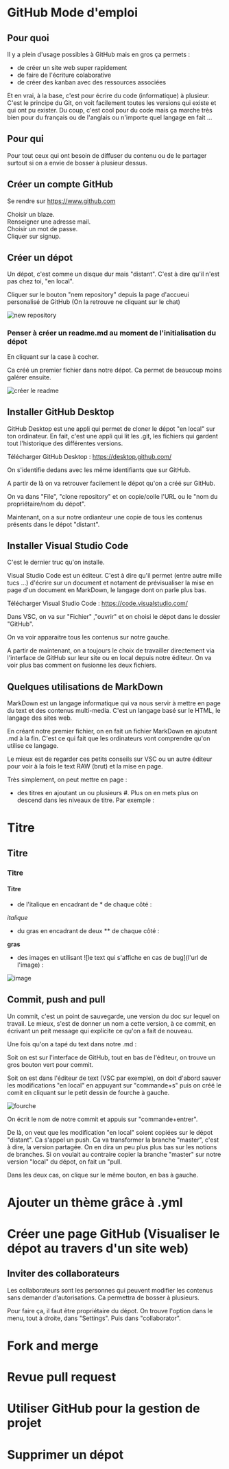 # GitHub Mode d'emploi

## Pour quoi

Il y a plein d'usage possibles à GitHub mais en gros ça permets :

- de créer un site web super rapidement
- de faire de l'écriture colaborative
- de créer des kanban avec des ressources associées

Et en vrai, à la base, c'est pour écrire du code (informatique) à plusieur. C'est le principe du Git, on voit facilement toutes les versions qui existe et qui ont pu exister. Du coup, c'est cool pour du code mais ça marche très bien pour du français ou de l'anglais ou n'importe quel langage en fait ...

## Pour qui

Pour tout ceux qui ont besoin de diffuser du contenu ou de le partager surtout si on a envie de bosser à plusieur dessus.

## Créer un compte GitHub

Se rendre sur <https://www.github.com>

Choisir un blaze.  
Renseigner une adresse mail.  
Choisir un mot de passe.  
Cliquer sur signup.  

## Créer un dépot

Un dépot, c'est comme un disque dur mais "distant". C'est à dire qu'il n'est pas chez toi, "en local". 

Cliquer sur le bouton "nem repository" depuis la page d'accueui personalisé de GitHub (On la retrouve ne cliquant sur le chat)

![new repository](https://github.com/pointbar/po/blob/master/Media_GitHub_Mode_d_emploi/new_repository.png?raw=true)

### Penser à créer un readme.md au moment de l'initialisation du dépot

En cliquant sur la case à cocher. 

Ca créé un premier fichier dans notre dépot. Ca permet de beaucoup moins galérer ensuite.

![créer le readme](https://github.com/pointbar/po/blob/master/Media_GitHub_Mode_d_emploi/case_a_cocher.png?raw=true)

## Installer GitHub Desktop

GitHub Desktop est une appli qui permet de cloner le dépot "en local" sur ton ordinateur. En fait, c'est une appli qui lit les .git, les fichiers qui gardent tout l'historique des différentes versions.

Télécharger GitHub Desktop : <https://desktop.github.com/>

On s'identifie dedans avec les même identifiants que sur GitHub.

A partir de là on va retrouver facilement le dépot qu'on a créé sur GitHub.

On va dans "File", "clone repository" et on copie/colle l'URL ou le "nom du propriétaire/nom du dépot".

Maintenant, on a sur notre ordianteur une copie de tous les contenus présents dans le dépot "distant".

## Installer Visual Studio Code

C'est le dernier truc qu'on installe.

Visual Studio Code est un éditeur. C'est à dire qu'il permet (entre autre mille tucs ...) d'écrire sur un document et notament de prévisualiser la mise en page d'un document en MarkDown, le langage dont on parle plus bas.

Télécharger Visual Studio Code : <https://code.visualstudio.com/>

Dans VSC, on va sur "Fichier" ,"ouvrir" et on choisi le dépot dans le dossier "GitHub".

On va voir apparaitre tous les contenus sur notre gauche.

A partir de maintenant, on a toujours le choix de travailler directement via l'interface de GitHub sur leur site ou en local depuis notre éditeur. On va voir plus bas comment on fusionne les deux fichiers.

## Quelques utilisations de MarkDown

MarkDown est un langage informatique qui va nous servir à mettre en page du text et des contenus multi-media. C'est un langage basé sur le HTML, le langage des sites web.

En créant notre premier fichier, on en fait un fichier MarkDown en ajoutant .md à la fin. C'est ce qui fait que les ordinateurs vont comprendre qu'on utilise ce langage.

Le mieux est de regarder ces petits conseils sur VSC ou un autre éditeur pour voir à la fois le text RAW (brut) et la mise en page. 

Très simplement, on peut mettre en page :

- des titres en ajoutant un ou plusieurs #. Plus on en mets plus on descend dans les niveaux de titre. Par exemple :

# Titre
## Titre
### Titre
#### Titre

- de l'italique en encadrant de * de chaque côté :

*italique*

- du gras en encadrant de deux ** de chaque côté :

**gras**

- des images en utilisant ![le text qui s'affiche en cas de bug](l'url de l'image) :

![image](https://i1.wp.com/www.berejeb.com/wp-content/uploads/2013/12/agile-dilbert-story.gif)

## Commit, push and pull

Un commit, c'est un point de sauvegarde, une version du doc sur lequel on travail. Le mieux, s'est de donner un nom a cette version, à ce commit, en écrivant un peit message qui explicite ce qu'on a fait de nouveau.

Une fois qu'on a tapé du text dans notre .md :

Soit on est sur l'interface de GitHub, tout en bas de l'éditeur, on trouve un gros bouton vert pour commit.

Soit on est dans l'éditeur de text (VSC par exemple), on doit d'abord sauver les modifications "en local" en appuyant sur "commande+s" puis on créé le comit en cliquant sur le petit dessin de fourche à gauche.

![fourche](https://github.com/pointbar/po/blob/master/Media_GitHub_Mode_d_emploi/fourche.png?raw=true)

On écrit le nom de notre commit et appuis sur "commande+entrer".

De là, on veut que les modification "en local" soient copiées sur le dépot "distant". Ca s'appel un push. Ca va transformer la branche "master", c'est à dire, la version partagée. On en dira un peu plus plus bas sur les notions de branches. Si on voulait au contraire copier la branche "master" sur notre version "local" du dépot, on fait un "pull. 

Dans les deux cas, on clique sur le même bouton, en bas à gauche.



Ajouter un thème grâce à .yml
===

Créer une page GitHub (Visualiser le dépot au travers d'un site web)
===

## Inviter des collaborateurs

Les collaborateurs sont les personnes qui peuvent modifier les contenus sans demander d'autorisations. Ca permettra de bosser à plusieurs.

Pour faire ça, il faut être propriétaire du dépot. On trouve l'option dans le menu, tout à droite, dans "Settings". Puis dans "collaborator".

Fork and merge
===

Revue pull request
===

Utiliser GitHub pour la gestion de projet
===

Supprimer un dépot
===
